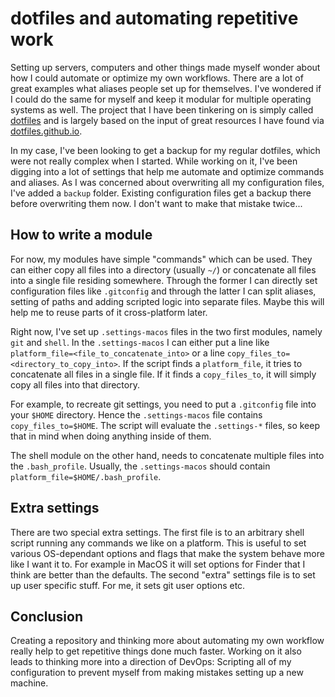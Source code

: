 # dotfiles and automating repetitive work

Setting up servers, computers and other things made myself wonder about how I could automate or optimize my own 
workflows. There are a lot of great examples what aliases people set up for themselves. I've wondered if I could do the
same for myself and keep it modular for multiple operating systems as well. The project that I have been tinkering on is
simply called [dotfiles](https://github.com/Narigo/dotfiles) and is largely based on the input of great resources I have
found via [dotfiles.github.io](https://dotfiles.github.io).

In my case, I've been looking to get a backup for my regular dotfiles, which were not really complex when I started. 
While working on it, I've been digging into a lot of settings that help me automate and optimize commands and aliases. 
As I was concerned about overwriting all my configuration files, I've added a `backup` folder. Existing configuration
files get a backup there before overwriting them now. I don't want to make that mistake twice...

## How to write a module

For now, my modules have simple "commands" which can be used. They can either copy all files into a directory (usually 
`~/`) or concatenate all files into a single file residing somewhere. Through the former I can directly set 
configuration files like `.gitconfig` and through the latter I can split aliases, setting of paths and adding scripted 
logic into separate files. Maybe this will help me to reuse parts of it cross-platform later.

Right now, I've set up `.settings-macos` files in the two first modules, namely `git` and `shell`. In the 
`.settings-macos` I can either put a line like `platform_file=<file_to_concatenate_into>` or a line 
`copy_files_to=<directory_to_copy_into>`. If the script finds a `platform_file`, it tries to concatenate all files in a
single file. If it finds a `copy_files_to`, it will simply copy all files into that directory.

For example, to recreate git settings, you need to put a `.gitconfig` file into your `$HOME` directory. Hence the 
`.settings-macos` file contains `copy_files_to=$HOME`. The script will evaluate the `.settings-*` files, so keep that in
mind when doing anything inside of them.

The shell module on the other hand, needs to concatenate multiple files into the `.bash_profile`. Usually, the 
`.settings-macos` should contain `platform_file=$HOME/.bash_profile`.

## Extra settings

There are two special extra settings. The first file is to an arbitrary shell script running any commands we like on a 
platform. This is useful to set various OS-dependant options and flags that make the system behave more like I want it 
to. For example in MacOS it will set options for Finder that I think are better than the defaults. The second "extra"
settings file is to set up user specific stuff. For me, it sets git user options etc.

## Conclusion

Creating a repository and thinking more about automating my own workflow really help to get repetitive things done much 
faster. Working on it also leads to thinking more into a direction of DevOps: Scripting all of my configuration to
prevent myself from making mistakes setting up a new machine.
